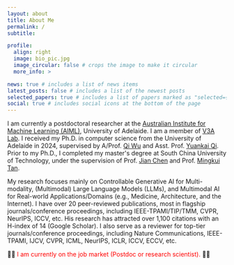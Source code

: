 ```yaml
---
layout: about
title: About Me
permalink: /
subtitle: 

profile:
  align: right
  image: bio_pic.jpg
  image_circular: false # crops the image to make it circular
  more_info: >

news: true # includes a list of news items
latest_posts: false # includes a list of the newest posts
selected_papers: true # includes a list of papers marked as "selected={true}"
social: true # includes social icons at the bottom of the page
---
```


I am currently a postdoctoral researcher at the [Australian Institute for Machine Learning (AIML)](https://en.wikipedia.org/wiki/Australian_Institute_for_Machine_Learning), University of Adelaide. I am a member of [V3A Lab](https://v3alab.github.io/). I received my Ph.D. in computer science from the University of Adelaide in 2024, supervised by A/Prof. [Qi Wu](https://scholar.google.co.uk/citations?user=aKXe1FEAAAAJ&hl=en) and Asst. Prof. [Yuankai Qi](https://scholar.google.com/citations?user=mLqg5hYAAAAJ&hl=en). Prior to my Ph.D., I completed my master's degree at South China University of Technology, under the supervision of Prof. [Jian Chen](https://dblp.org/pid/49/6002-11.html) and Prof. [Mingkui Tan](https://scholar.google.com.au/citations?user=EVsoTGkAAAAJ&hl=en).

<!-- My research focuses on computer vision, multi-modality, and generative models. I have published several papers in top conferences/journals in artificial intelligence and computer vision, including IEEE-TPAMI/TIP/TMM, CVPR, NeurIPS, ICCV, etc. I also serve as the reviewer for several top-tier conferences and journals including CVPR, ICML, ICLR, NeurIPS, ICCV, ECCV, TPAMI, IJCV, etc. -->
My research focuses mainly on Controllable Generative AI for Multi-modality, (Multimodal) Large Language Models (LLMs), and Multimodal AI for Real-world Applications/Domains (e.g., Medicine, Architecture, and the Internet). I have over 20 peer-reviewed publications, most in flagship journals/conference proceedings, including IEEE-TPAMI/TIP/TMM, CVPR, NeurIPS, ICCV, etc. His research has attracted over 1,100 citations with an H-index of 14 (Google Scholar). I also serve as a reviewer for top-tier journals/conference proceedings, including Nature Communications, IEEE-TPAMI, IJCV, CVPR, ICML, NeurIPS, ICLR, ICCV, ECCV, etc.

🌟🌟 <span style="color:red">I am currently on the job market (Postdoc or research scientist).</span>  🌟🌟